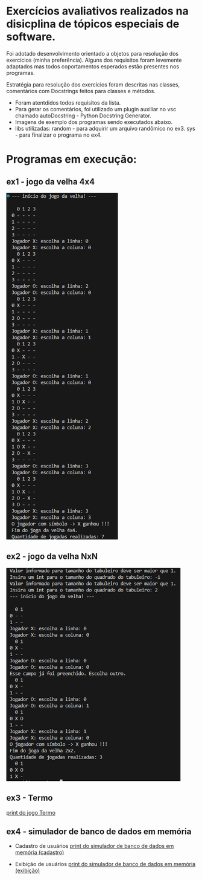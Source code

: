 # Exercícios avaliativos realizados na disicplina de tópicos especiais de software.

Foi adotado desenvolvimento orientado a objetos para resolução dos exercícios (minha preferência). Alguns dos requisitos foram levemente adaptados mas todos coportamentos esperados estão presentes nos programas.

Estratégia para resolução dos exercícios foram descritas nas classes, comentários com Docstrings feitos para classes e métodos.

* Foram atentdidos todos requisitos da lista.
* Para gerar os comentários, foi utilizado um plugin auxiliar no vsc chamado autoDocstring - Python Docstring Generator.
* Imagens de exemplo dos programas sendo executados abaixo.
* libs utilizadas:
    random - para adquirir um arquivo randômico no ex3.
    sys - para finalizar o programa no ex4.

# Programas em execução:

## ex1 - jogo da velha 4x4

![print do jogo da velha 4x4](./images/ex1_tic_tac_toe_4x4.png)

## ex2 - jogo da velha NxN

![print do jogo da velha NxN](./images/ex2_tic_tac_toe_NxN.png)

## ex3 - Termo

[print do jogo Termo](./images/ex3_termo.png)

## ex4 - simulador de banco de dados em memória

* Cadastro de usuários
[print do simulador de banco de dados em memória (cadastro)](./images/ex4_cadastro.png)

* Exibição de usuários
[print do simulador de banco de dados em memória (exibição)](./images/ex4_pesquisas.png)